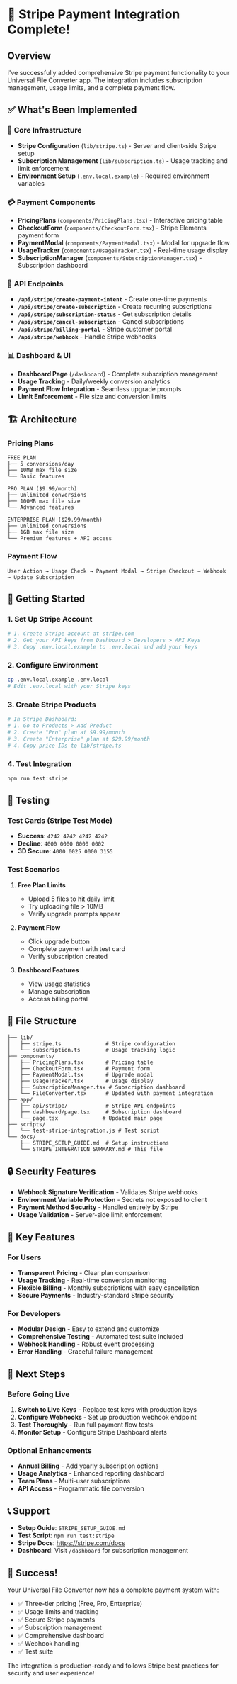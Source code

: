 # 🎉 Stripe Payment Integration Complete!

## Overview

I've successfully added comprehensive Stripe payment functionality to your Universal File Converter app. The integration includes subscription management, usage limits, and a complete payment flow.

## ✅ What's Been Implemented

### 🔧 **Core Infrastructure**
- **Stripe Configuration** (`lib/stripe.ts`) - Server and client-side Stripe setup
- **Subscription Management** (`lib/subscription.ts`) - Usage tracking and limit enforcement
- **Environment Setup** (`.env.local.example`) - Required environment variables

### 💳 **Payment Components**
- **PricingPlans** (`components/PricingPlans.tsx`) - Interactive pricing table
- **CheckoutForm** (`components/CheckoutForm.tsx`) - Stripe Elements payment form
- **PaymentModal** (`components/PaymentModal.tsx`) - Modal for upgrade flow
- **UsageTracker** (`components/UsageTracker.tsx`) - Real-time usage display
- **SubscriptionManager** (`components/SubscriptionManager.tsx`) - Subscription dashboard

### 🔌 **API Endpoints**
- **`/api/stripe/create-payment-intent`** - Create one-time payments
- **`/api/stripe/create-subscription`** - Create recurring subscriptions
- **`/api/stripe/subscription-status`** - Get subscription details
- **`/api/stripe/cancel-subscription`** - Cancel subscriptions
- **`/api/stripe/billing-portal`** - Stripe customer portal
- **`/api/stripe/webhook`** - Handle Stripe webhooks

### 📊 **Dashboard & UI**
- **Dashboard Page** (`/dashboard`) - Complete subscription management
- **Usage Tracking** - Daily/weekly conversion analytics
- **Payment Flow Integration** - Seamless upgrade prompts
- **Limit Enforcement** - File size and conversion limits

## 🏗️ **Architecture**

### Pricing Plans
```
FREE PLAN
├── 5 conversions/day
├── 10MB max file size
└── Basic features

PRO PLAN ($9.99/month)
├── Unlimited conversions
├── 100MB max file size
└── Advanced features

ENTERPRISE PLAN ($29.99/month)
├── Unlimited conversions
├── 1GB max file size
└── Premium features + API access
```

### Payment Flow
```
User Action → Usage Check → Payment Modal → Stripe Checkout → Webhook → Update Subscription
```

## 🚀 **Getting Started**

### 1. Set Up Stripe Account
```bash
# 1. Create Stripe account at stripe.com
# 2. Get your API keys from Dashboard > Developers > API Keys
# 3. Copy .env.local.example to .env.local and add your keys
```

### 2. Configure Environment
```bash
cp .env.local.example .env.local
# Edit .env.local with your Stripe keys
```

### 3. Create Stripe Products
```bash
# In Stripe Dashboard:
# 1. Go to Products > Add Product
# 2. Create "Pro" plan at $9.99/month
# 3. Create "Enterprise" plan at $29.99/month
# 4. Copy price IDs to lib/stripe.ts
```

### 4. Test Integration
```bash
npm run test:stripe
```

## 🧪 **Testing**

### Test Cards (Stripe Test Mode)
- **Success**: `4242 4242 4242 4242`
- **Decline**: `4000 0000 0000 0002`
- **3D Secure**: `4000 0025 0000 3155`

### Test Scenarios
1. **Free Plan Limits**
   - Upload 5 files to hit daily limit
   - Try uploading file > 10MB
   - Verify upgrade prompts appear

2. **Payment Flow**
   - Click upgrade button
   - Complete payment with test card
   - Verify subscription created

3. **Dashboard Features**
   - View usage statistics
   - Manage subscription
   - Access billing portal

## 📁 **File Structure**

```
├── lib/
│   ├── stripe.ts              # Stripe configuration
│   └── subscription.ts        # Usage tracking logic
├── components/
│   ├── PricingPlans.tsx       # Pricing table
│   ├── CheckoutForm.tsx       # Payment form
│   ├── PaymentModal.tsx       # Upgrade modal
│   ├── UsageTracker.tsx       # Usage display
│   ├── SubscriptionManager.tsx # Subscription dashboard
│   └── FileConverter.tsx      # Updated with payment integration
├── app/
│   ├── api/stripe/            # Stripe API endpoints
│   ├── dashboard/page.tsx     # Subscription dashboard
│   └── page.tsx              # Updated main page
├── scripts/
│   └── test-stripe-integration.js # Test script
└── docs/
    ├── STRIPE_SETUP_GUIDE.md  # Setup instructions
    └── STRIPE_INTEGRATION_SUMMARY.md # This file
```

## 🔒 **Security Features**

- **Webhook Signature Verification** - Validates Stripe webhooks
- **Environment Variable Protection** - Secrets not exposed to client
- **Payment Method Security** - Handled entirely by Stripe
- **Usage Validation** - Server-side limit enforcement

## 🎯 **Key Features**

### For Users
- **Transparent Pricing** - Clear plan comparison
- **Usage Tracking** - Real-time conversion monitoring
- **Flexible Billing** - Monthly subscriptions with easy cancellation
- **Secure Payments** - Industry-standard Stripe security

### For Developers
- **Modular Design** - Easy to extend and customize
- **Comprehensive Testing** - Automated test suite included
- **Webhook Handling** - Robust event processing
- **Error Handling** - Graceful failure management

## 🚀 **Next Steps**

### Before Going Live
1. **Switch to Live Keys** - Replace test keys with production keys
2. **Configure Webhooks** - Set up production webhook endpoint
3. **Test Thoroughly** - Run full payment flow tests
4. **Monitor Setup** - Configure Stripe Dashboard alerts

### Optional Enhancements
- **Annual Billing** - Add yearly subscription options
- **Usage Analytics** - Enhanced reporting dashboard
- **Team Plans** - Multi-user subscriptions
- **API Access** - Programmatic file conversion

## 📞 **Support**

- **Setup Guide**: `STRIPE_SETUP_GUIDE.md`
- **Test Script**: `npm run test:stripe`
- **Stripe Docs**: https://stripe.com/docs
- **Dashboard**: Visit `/dashboard` for subscription management

## 🎉 **Success!**

Your Universal File Converter now has a complete payment system with:
- ✅ Three-tier pricing (Free, Pro, Enterprise)
- ✅ Usage limits and tracking
- ✅ Secure Stripe payments
- ✅ Subscription management
- ✅ Comprehensive dashboard
- ✅ Webhook handling
- ✅ Test suite

The integration is production-ready and follows Stripe best practices for security and user experience!
